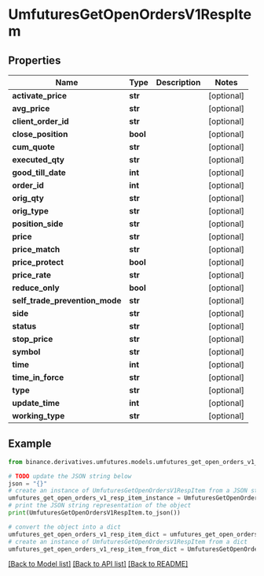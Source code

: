 # UmfuturesGetOpenOrdersV1RespItem


## Properties

Name | Type | Description | Notes
------------ | ------------- | ------------- | -------------
**activate_price** | **str** |  | [optional] 
**avg_price** | **str** |  | [optional] 
**client_order_id** | **str** |  | [optional] 
**close_position** | **bool** |  | [optional] 
**cum_quote** | **str** |  | [optional] 
**executed_qty** | **str** |  | [optional] 
**good_till_date** | **int** |  | [optional] 
**order_id** | **int** |  | [optional] 
**orig_qty** | **str** |  | [optional] 
**orig_type** | **str** |  | [optional] 
**position_side** | **str** |  | [optional] 
**price** | **str** |  | [optional] 
**price_match** | **str** |  | [optional] 
**price_protect** | **bool** |  | [optional] 
**price_rate** | **str** |  | [optional] 
**reduce_only** | **bool** |  | [optional] 
**self_trade_prevention_mode** | **str** |  | [optional] 
**side** | **str** |  | [optional] 
**status** | **str** |  | [optional] 
**stop_price** | **str** |  | [optional] 
**symbol** | **str** |  | [optional] 
**time** | **int** |  | [optional] 
**time_in_force** | **str** |  | [optional] 
**type** | **str** |  | [optional] 
**update_time** | **int** |  | [optional] 
**working_type** | **str** |  | [optional] 

## Example

```python
from binance.derivatives.umfutures.models.umfutures_get_open_orders_v1_resp_item import UmfuturesGetOpenOrdersV1RespItem

# TODO update the JSON string below
json = "{}"
# create an instance of UmfuturesGetOpenOrdersV1RespItem from a JSON string
umfutures_get_open_orders_v1_resp_item_instance = UmfuturesGetOpenOrdersV1RespItem.from_json(json)
# print the JSON string representation of the object
print(UmfuturesGetOpenOrdersV1RespItem.to_json())

# convert the object into a dict
umfutures_get_open_orders_v1_resp_item_dict = umfutures_get_open_orders_v1_resp_item_instance.to_dict()
# create an instance of UmfuturesGetOpenOrdersV1RespItem from a dict
umfutures_get_open_orders_v1_resp_item_from_dict = UmfuturesGetOpenOrdersV1RespItem.from_dict(umfutures_get_open_orders_v1_resp_item_dict)
```
[[Back to Model list]](../README.md#documentation-for-models) [[Back to API list]](../README.md#documentation-for-api-endpoints) [[Back to README]](../README.md)


